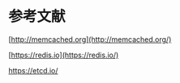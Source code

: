 <!--
 * @Author: wangzhichiao<https://github.com/wzc570738205>
 * @Date: 2021-03-29 14:05:47
 * @LastEditors: wangzhichiao<https://github.com/wzc570738205>
 * @LastEditTime: 2021-03-29 15:24:23
-->


# **参考文献**
[http://memcached.org](http://memcached.org/)

[https://redis.io](https://redis.io/)

<https://etcd.io/>